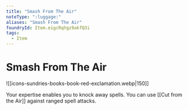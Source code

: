 ```yaml
---
title: "Smash From The Air"
noteType: ":luggage:"
aliases: "Smash From The Air"
foundryId: Item.eigcRqhgz9akfQ3i
tags:
  - Item
---
```


# Smash From The Air
![[icons-sundries-books-book-red-exclamation.webp|150]]

Your expertise enables you to knock away spells. You can use [[Cut from the Air]] against ranged spell attacks.
